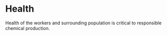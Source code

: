 # Health
Health of the workers and surrounding population is critical to responsible chemical production.